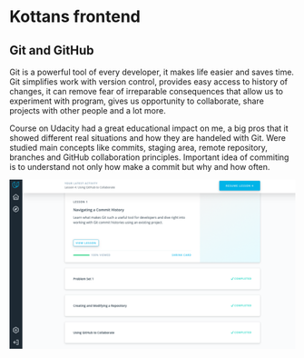 # Kottans frontend

## Git and GitHub

Git is a powerful tool of every developer, it makes life easier and saves time. Git simplifies work with version control, provides easy access to history of changes, it can remove fear of irreparable consequences that allow us to experiment with program, gives us opportunity to collaborate, share projects with other people and a lot more.

Course on Udacity had a great educational impact on me, a big pros that it showed different real situations and how they are handeled with Git. Were studied main concepts like commits, staging area, remote repository, branches and GitHub collaboration principles. Important idea of commiting is to understand not only how make a commit but why and how often.

![Screenshot of performed tasks](task-git-intro/Udacity_Git_Screen.png)
